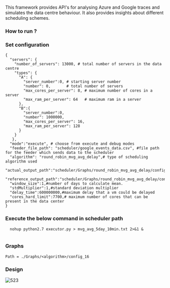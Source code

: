 This framework provides API's  for analysing Azure and Google traces and simulates the data centre behaviour. It also provides  insights about different scheduling schemes.

### How to run ? 
### Set configuration
```
{
  "servers": {
    "number_of_servers": 13000, # total number of servers in the data centre
    "types": {                 
      "A": {
        "server_number":0, # starting server number
        "number": 0,       # total number of servers
        "max_cores_per_server": 8, # maximum number of cores in a server
        "max_ram_per_server": 64   # maximum ram in a server
      },
      "B":{
        "server_number":0,
        "number": 1000000,
        "max_cores_per_server": 16,
        "max_ram_per_server": 128
      }
    }
   },
  "mode":"execute", # choose from execute and debug modes
  "feeder_file_path": "scheduler/google_events_data.csv", #file path for the feeder which sends data to the scheduler
  "algorithm": "round_robin_mvg_avg_delay",# type of scheduling algorithm used
  "actual_output_path":"scheduler/Graphs/round_robin_mvg_avg_delay/config_16/actual_output.csv",
  "reference_output_path":"scheduler/Graphs/round_robin_mvg_avg_delay/config_16/reference_output.csv",
  "window_size":1,#number of days to calculate mean.
  "stdMultiplier":1,#standard deviation multiplier
  "delay_time":600000000,#maximum delay that a vm could be delayed
  "cores_hard_limit":7700,# maximum number of cores that can be present in the data center
}

```
### Execute the below command in scheduler path
```
  nohup python2.7 executor.py > mvg_avg_5day_10min.txt 2>&1 &
  
```
### Graphs
```
Path = ./Graphs/<algorithm>/config_16
```
### Design
 
![523](https://user-images.githubusercontent.com/31523851/49683422-b003ac00-fa92-11e8-8323-da656060a97d.jpg)

